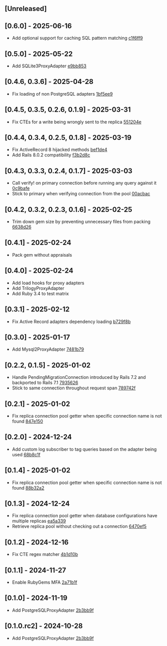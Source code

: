## [Unreleased]

## [0.6.0] - 2025-06-16

- Add optional support for caching SQL pattern matching [c1f6ff9](https://github.com/Nasdaq/active_record_proxy_adapters/commit/c1f6ff9bb211b1e7b8fea4b138e4c13fb6378cbe)

## [0.5.0] - 2025-05-22

- Add SQLite3ProxyAdapter [e9bb853](https://github.com/Nasdaq/active_record_proxy_adapters/commit/e9bb8536123ee7c14960bf802d43be4c7ce6d1ee)

## [0.4.6, 0.3.6] - 2025-04-28

- Fix loading of non PostgreSQL adapters [1bf5ee9](https://github.com/Nasdaq/active_record_proxy_adapters/commit/1bf5ee9c6a21cb81d928e82b988c0a6e79ff878b)

## [0.4.5, 0.3.5, 0.2.6, 0.1.9] - 2025-03-31

- Fix CTEs for a write being wrongly sent to the replica [551204e](https://github.com/Nasdaq/active_record_proxy_adapters/commit/551204e7a9beec4ce920268bb95203498f49ec61)

## [0.4.4, 0.3.4, 0.2.5, 0.1.8] - 2025-03-19

- Fix ActiveRecord 8 hijacked methods [bef1de4](https://github.com/Nasdaq/active_record_proxy_adapters/commit/bef1de414dbe7c523c32d3f4bce1b266ab3286f1)
- Add Rails 8.0.2 compatibility [f3b2d8c](https://github.com/Nasdaq/active_record_proxy_adapters/commit/f3b2d8c2da266cc5ab4d0e5fe5a8c04d589b661e)

## [0.4.3, 0.3.3, 0.2.4, 0.1.7] - 2025-03-03

- Call verify! on primary connection before running any query against it [0c9bafe](https://github.com/Nasdaq/active_record_proxy_adapters/commit/0c9bafe363280ce32db25e08756e7ff6395c5c91)
- Stick to primary when verifying connection from the pool [00acbac](https://github.com/Nasdaq/active_record_proxy_adapters/commit/00acbacb93a825bb700fdd4901a5b42568236ca2)

## [0.4.2, 0.3.2, 0.2.3, 0.1.6] - 2025-02-25

- Trim down gem size by preventing unnecessary files from packing [6638d26](https://github.com/Nasdaq/active_record_proxy_adapters/commit/6638d26c1e0ff299ac9882caf3953e3572f4668d)

## [0.4.1] - 2025-02-24

- Pack gem without appraisals

## [0.4.0] - 2025-02-24

- Add load hooks for proxy adapters
- Add TrilogyProxyAdapter
- Add Ruby 3.4 to test matrix

## [0.3.1] - 2025-02-12
- Fix Active Record adapters dependency loading [b729f8b](https://github.com/Nasdaq/active_record_proxy_adapters/commit/b729f8bdb517cdc80f348c00e1fe4c5b56b76143)

## [0.3.0] - 2025-01-17

- Add Mysql2ProxyAdapter [7481b79](https://github.com/Nasdaq/active_record_proxy_adapters/commit/7481b79dc93114f9b3b40faa8f3eecce90fe9104)

## [0.2.2, 0.1.5] - 2025-01-02

- Handle PendingMigrationConnection introduced by Rails 7.2 and backported to Rails 7.1 [7935626](https://github.com/Nasdaq/active_record_proxy_adapters/commit/793562694c05d554bad6e14637b34e5f9ffd2fc5)
- Stick to same connection throughout request span [789742f](https://github.com/Nasdaq/active_record_proxy_adapters/commit/789742fd7a33ecd555a995e8a1e1336455caec75)

## [0.2.1] - 2025-01-02

- Fix replica connection pool getter when specific connection name is not found [847e150](https://github.com/Nasdaq/active_record_proxy_adapters/commit/847e150dd21c5bc619745ee1d9d8fcaa9b8f2eea)

## [0.2.0] - 2024-12-24

- Add custom log subscriber to tag queries based on the adapter being used [68b8c1f](https://github.com/Nasdaq/active_record_proxy_adapters/commit/68b8c1f4191388eb957bf12e0f84289da667e940)

## [0.1.4] - 2025-01-02

- Fix replica connection pool getter when specific connection name is not found [88b32a2](https://github.com/Nasdaq/active_record_proxy_adapters/commit/88b32a282b54d420e652f638656dbcf063ac8796)

## [0.1.3] - 2024-12-24

- Fix replica connection pool getter when database configurations have multiple replicas [ea5a339](https://github.com/Nasdaq/active_record_proxy_adapters/commit/ea5a33997da45ac073f166b3fbd2d12426053cd6)
- Retrieve replica pool without checking out a connection [6470ef5](https://github.com/Nasdaq/active_record_proxy_adapters/commit/6470ef58e851082ae1f7a860ecdb5b451ef903c8)

## [0.1.2] - 2024-12-16

- Fix CTE regex matcher [4b1d10b](https://github.com/Nasdaq/active_record_proxy_adapters/commit/4b1d10bfd952fb1f5b102de8cc1a5bd05d25f5e9)

## [0.1.1] - 2024-11-27

- Enable RubyGems MFA [2a71b1f](https://github.com/Nasdaq/active_record_proxy_adapters/commit/2a71b1f4354fb966cc0aa68231ca5837814e07ee)

## [0.1.0] - 2024-11-19

- Add PostgreSQLProxyAdapter [2b3bb9f](https://github.com/Nasdaq/active_record_proxy_adapters/commit/2b3bb9f7359139519b32af3018ceb07fed8c6b33)

## [0.1.0.rc2] - 2024-10-28

- Add PostgreSQLProxyAdapter [2b3bb9f](https://github.com/Nasdaq/active_record_proxy_adapters/commit/2b3bb9f7359139519b32af3018ceb07fed8c6b33)
